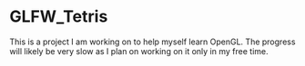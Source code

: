 # GLFW_Tetris

This is a project I am working on to help myself learn OpenGL.
The progress will likely be very slow as I plan on working on it only in my free time.

